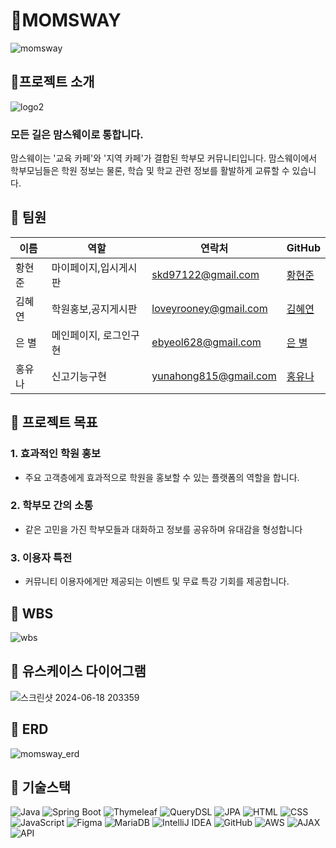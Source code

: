 # 🐸MOMSWAY
![momsway](https://github.com/skd9712/MomsWay/assets/59557044/b932e4fb-dbad-473e-bf3e-e9c48427335a)

## 🐸프로젝트 소개
![logo2](https://github.com/skd9712/MomsWay/assets/59557044/307edca9-176f-4fb2-a201-09e618b87297)

### 모든 길은 맘스웨이로 통합니다. 

맘스웨이는 '교육 카페'와 '지역 카페'가 결합된 학부모 커뮤니티입니다. 
맘스웨이에서 학부모님들은 학원 정보는 물론, 학습 및 학교 관련 정보를 활발하게 교류할 수 있습니다.

## 🐸 팀원

| 이름 | 역할 | 연락처 | GitHub |
|------|-----------------------|---------------|---------------|
| 황현준 | 마이페이지,입시게시판 | skd97122@gmail.com | [황현준](https://github.com/skd9712) |
| 김혜연 | 학원홍보,공지게시판 | loveyrooney@gmail.com | [김혜연](https://github.com/loveyrooney) |
| 은 별 | 메인페이지, 로그인구현 | ebyeol628@gmail.com | [은 별](https://github.com/Agstarr) |
| 홍유나 | 신고기능구현 | yunahong815@gmail.com | [홍유나](https://github.com/yuyuyu1123) |

## 🐸 프로젝트 목표

### 1. 효과적인 학원 홍보
- 주요 고객층에게 효과적으로 학원을 홍보할 수 있는 플랫폼의 역할을 합니다.
### 2. 학부모 간의 소통
- 같은 고민을 가진 학부모들과 대화하고 정보를 공유하며 유대감을 형성합니다
### 3. 이용자 특전
- 커뮤니티 이용자에게만 제공되는 이벤트 및 무료 특강 기회를 제공합니다.

## 🐸 WBS
![wbs](https://github.com/skd9712/MomsWay/assets/59557044/e28e1ed0-0e43-4c0a-b43d-cbe130d7cb80)

## 🐸 유스케이스 다이어그램
![스크린샷 2024-06-18 203359](https://github.com/skd9712/MomsWay/assets/59557044/5ceed0bd-14d3-445d-bc39-f35002b9ebf5)

## 🐸 ERD
![momsway_erd](https://github.com/skd9712/MomsWay/assets/59557044/d9d76dfe-6103-45d0-b957-f8e82db7f6a2)

## 🐸 기술스택
![Java](https://img.shields.io/badge/Java-ED8B00?style=for-the-badge&logo=java&logoColor=white)
![Spring Boot](https://img.shields.io/badge/Spring_Boot-6DB33F?style=for-the-badge&logo=spring-boot&logoColor=white)
![Thymeleaf](https://img.shields.io/badge/Thymeleaf-005F0F?style=for-the-badge&logo=thymeleaf&logoColor=white)
![QueryDSL](https://img.shields.io/badge/QueryDSL-4E7E5A?style=for-the-badge&logoColor=white)
![JPA](https://img.shields.io/badge/JPA-6DB33F?style=for-the-badge&logo=hibernate&logoColor=white)
![HTML](https://img.shields.io/badge/HTML5-E34F26?style=for-the-badge&logo=html5&logoColor=white)
![CSS](https://img.shields.io/badge/CSS3-1572B6?style=for-the-badge&logo=css3&logoColor=white)
![JavaScript](https://img.shields.io/badge/JavaScript-F7DF1E?style=for-the-badge&logo=javascript&logoColor=black)
![Figma](https://img.shields.io/badge/Figma-F24E1E?style=for-the-badge&logo=figma&logoColor=white)
![MariaDB](https://img.shields.io/badge/MariaDB-003545?style=for-the-badge&logo=mariadb&logoColor=white)
![IntelliJ IDEA](https://img.shields.io/badge/IntelliJ_IDEA-000000?style=for-the-badge&logo=intellij-idea&logoColor=white)
![GitHub](https://img.shields.io/badge/GitHub-181717?style=for-the-badge&logo=github&logoColor=white)
![AWS](https://img.shields.io/badge/AWS-232F3E?style=for-the-badge&logo=amazon-aws&logoColor=white)
![AJAX](https://img.shields.io/badge/AJAX-0769AD?style=for-the-badge&logo=ajax&logoColor=white)
![API](https://img.shields.io/badge/API-FF6F00?style=for-the-badge&logo=api&logoColor=white)



